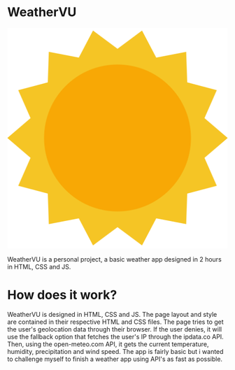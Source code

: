 # WeatherVU

<img src="https://raw.githubusercontent.com/avunit1/WeatherVU/refs/heads/main/sun.png">

WeatherVU is a personal project, a basic weather app designed in 2 hours in HTML, CSS and JS.

# How does it work?

WeatherVU is designed in HTML, CSS and JS. The page layout and style are contained in their respective HTML and CSS files. The page tries to get the user's geolocation data through their browser. If the user denies, it will use the fallback option that fetches the user's IP through the ipdata.co API. Then, using the open-meteo.com API, it gets the current temperature, humidity, precipitation and wind speed. The app is fairly basic but i wanted to challenge myself to finish a weather app using API's as fast as possible.
